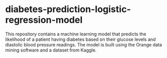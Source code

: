 # diabetes-prediction-logistic-regression-model
 This repository contains a machine learning model that predicts the likelihood of a patient having diabetes based on their glucose levels and diastolic blood pressure readings. The model is built using the Orange data mining software and a dataset from Kaggle.
